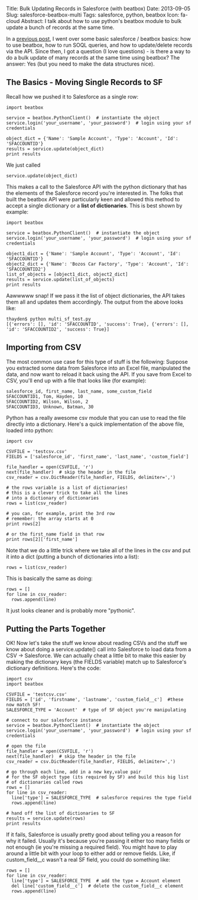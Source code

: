Title: Bulk Updating Records in Salesforce (with beatbox)
Date: 2013-09-05
Slug: salesforce-beatbox-multi
Tags: salesforce, python, beatbox
Icon: fa-cloud
Abstract: I talk about how to use python's beatbox module to bulk update a bunch of records at the same time.

In a [previous post](|filename|../../08/04/salesforce-beatbox.md), I went over some basic salesforce / beatbox basics: how to use beatbox, how to run SOQL queries, and how to update/delete records via the API. Since then, I got a question (I love questions) - is there a way to do a bulk update of many records at the same time using beatbox? The answer: Yes (but you need to make the data structures nice).

The Basics - Moving Single Records to SF
------------------
Recall how we pushed it to Salesforce as a single row:
```
import beatbox

service = beatbox.PythonClient()  # instantiate the object
service.login('your_username', 'your_password')  # login using your sf credentials

object_dict = {'Name': 'Sample Account', 'Type': 'Account', 'Id': 'SFACCOUNTID'}
results = service.update(object_dict)
print results
```

We just called 
```
service.update(object_dict)
```

This makes a call to the Salesforce API with the python dictionary that has the elements of the Salesforce record you're interested in. The folks that built the beatbox API were particularly keen and allowed this method to accept a single dictionary or a **list of dictionaries**. This is best shown by example:

```
import beatbox

service = beatbox.PythonClient()  # instantiate the object
service.login('your_username', 'your_password')  # login using your sf credentials

object1_dict = {'Name': 'Sample Account', 'Type': 'Account', 'Id': 'SFACCOUNTID'}
object2_dict = {'Name': 'Bozos Car Factory', 'Type': 'Account', 'Id': 'SFACCOUNTID2'}
list_of_objects = [object1_dict, object2_dict]
results = service.update(list_of_objects)
print results
```

Aawwwww snap! If we pass it the list of object dictionaries, the API takes them all and updates them accordingly. The output from the above looks like:

```
thayden$ python multi_sf_test.py 
[{'errors': [], 'id': 'SFACCOUNTID', 'success': True}, {'errors': [], 'id': 'SFACCOUNTID2', 'success': True}]
```


Importing from CSV
-----------------
The most common use case for this type of stuff is the following: Suppose you extracted some data from Salesforce into an Excel file, manipulated the data, and now want to reload it back using the API. If you save from Excel to CSV, you'll end up with a file that looks like (for example):

```
salesforce_id, first_name, last_name, some_custom_field
SFACCOUNTID1, Tom, Hayden, 10
SFACCOUNTID2, Wilson, Wilson, 2
SFACCOUNTID3, Unknown, Batman, 30

```

Python has a really awesome csv module that you can use to read the file directly into a dictionary. Here's a quick implementation of the above file, loaded into python:

```
import csv

CSVFILE = 'testcsv.csv'
FIELDS = ['salesforce_id', 'first_name', 'last_name', 'custom_field']

file_handler = open(CSVFILE, 'r')
next(file_handler)  # skip the header in the file
csv_reader = csv.DictReader(file_handler, FIELDS, delimiter=',')

# the rows variable is a list of dictionaries!
# this is a clever trick to take all the lines
# into a dictionary of dictionaries
rows = list(csv_reader)

# you can, for example, print the 3rd row
# remember: the array starts at 0
print rows[2]

# or the first_name field in that row
print rows[2]['first_name']
```

Note that we do a little trick where we take all of the lines in the csv and put it into a dict (putting a bunch of dictionaries into a list):
```
rows = list(csv_reader)
```

This is basically the same as doing:
```
rows = []
for line in csv_reader:
  rows.append(line)
```

It just looks cleaner and is probably more "pythonic".

Putting the Parts Together
-------------
OK! Now let's take the stuff we know about reading CSVs and the stuff we know about doing a service.update() call into Salesforce to load data from a CSV -> Salesforce. We can actually cheat a little bit to make this easier by making the dictionary keys (the FIELDS variable) match up to Salesforce's dictionary definitions. Here's the code:


```
import csv
import beatbox

CSVFILE = 'testcsv.csv'
FIELDS = ['id', 'firstname', 'lastname', 'custom_field__c']  #these now match SF!
SALESFORCE_TYPE = 'Account'  # type of SF object you're manipulating

# connect to our salesforce instance
service = beatbox.PythonClient()  # instantiate the object
service.login('your_username', 'your_password')  # login using your sf credentials

# open the file
file_handler = open(CSVFILE, 'r')
next(file_handler)  # skip the header in the file
csv_reader = csv.DictReader(file_handler, FIELDS, delimiter=',')

# go through each line, add in a new key,value pair
# for the SF object type (its required by SF) and build this big list
# of dictionaries called rows
rows = []
for line in csv_reader:
  line['type'] = SALESFORCE_TYPE  # salesforce requires the type field
  rows.append(line)

# hand off the list of dictionaries to SF
results = service.update(rows)
print results
```

If it fails, Salesforce is usually pretty good about telling you a reason for why it failed. Usually it's because you're passing it either too many fields or not enough (ie you're missing a required field). You might have to play around a little bit with your loop to either add or remove fields. Like, if custom_field__c wasn't a real SF field, you could do something like:
```
rows = []
for line in csv_reader:
  line['type'] = SALESFORCE_TYPE  # add the type = Account element
  del line['custom_field__c']  # delete the custom_field__c element
  rows.append(line)
```
